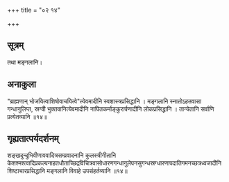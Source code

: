 +++
title = "०२ १४"

+++
## सूत्रम्
तथा मङ्गलानि।
## अनाकुला
"ब्राह्मणान् भोजयित्वाशिषोवाचयित्वे"त्येवमादीनि स्वशास्त्रप्रसिद्धानि ।
मङ्गलानि स्नातोऽहतवासा गन्धानुलिप्त, स्रग्वी भुक्तवानित्येवमादीनि नापितकर्माङ्कुरार्पणादीनि लोकप्रसिद्धानि ।
तान्येतानि सर्वाणि प्रत्येतव्यानि ॥१४॥

## गृह्यतात्पर्यदर्शनम्
शङ्खदुन्दुभिवीणाववादित्रसम्प्रवादनानि कुलस्त्रीगीतानि केशश्मश्त्वादिप्रकल्पनाहतधौताच्छिद्रविचित्रवासोधारणगन्धानुलेपनसुगन्धस्रग्धारणापदातिगमनच्छत्रध्वजादीनि शिष्टाचारप्रसिद्धानि मङ्गलानि विवाहे उपसंहर्तव्यानि ॥१४॥
